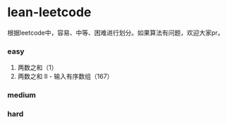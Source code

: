 # lean-leetcode
根据leetcode中，容易、中等、困难进行划分。如果算法有问题，欢迎大家pr。

### easy
1. 两数之和（1）
2. 两数之和 II - 输入有序数组（167）


### medium


### hard